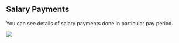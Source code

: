## Salary Payments


You can see details of salary payments done in particular pay period.

![](http://docs.risersoft.com/hrmnirvana/ImagesExt/image8_102.jpg)
